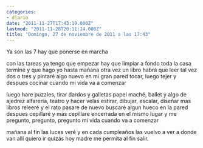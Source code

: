 ```yaml
---
categories:
- diario
date: "2011-11-27T17:43:19.000Z"
lastmod: "2011-11-28T20:11:14.000Z"
title: "Domingo, 27 de noviembre de 2011 a las 17:43"
---
```


Ya son las 7 hay que ponerse en marcha

con las tareas ya tengo que empezar
hay que limpiar a fondo toda la casa
terminé y que hago yo hasta mañana
otra vez un libro habrá que leer tal vez dos o tres
y pintaré algo nuevo en mi gran pared
tocar, luego tejer y despues cocinar
cuando mi vida va a comenzar

luego hare puzzles, tirar dardos y galletas
papel maché, ballet y algo de ajedrez
alfareria, teatro y hacer velas
estirar, dibujar, escalar, diseñar
mas libros releeré y el rato pasare
de nuevo buscaré algun hueco en la pared
despues cepillaré y más cepillare
encerrada en el mismo lugar
y me pregunto, pregunto, pregunto
mi vida cuando va a comenzar

mañana al fin las luces veré
y en cada cumpleaños las vuelvo a ver
a donde van allí­ quiero ir
quizás hoy madre me permita al fin salir.